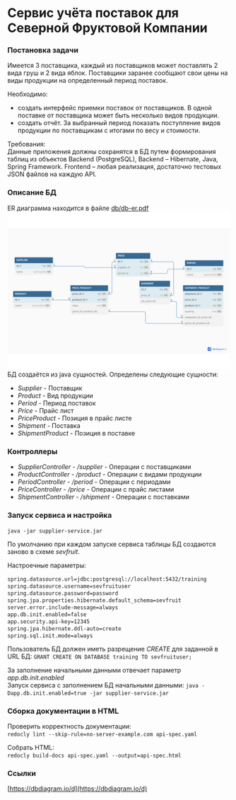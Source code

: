 Сервис учёта поставок для Северной Фруктовой Компании
=====================================================

### Постановка задачи

Имеется 3 поставщика, каждый из поставщиков может поставлять 2 вида груш и 2 вида яблок. Поставщики заранее сообщают свои цены на виды продукции на определенный период поставок.  

Необходимо:  
 - создать интерфейс приемки поставок от поставщиков. В одной поставке от поставщика может быть несколько видов продукции.   
 - создать отчёт. За выбранный период показать поступление видов продукции по поставщикам с итогами по весу и стоимости.  

Требования:  
Данные приложения должны сохранятся в БД путем формирования таблиц из объектов Backend (PostgreSQL), Backend – Hibernate, Java, Spring Framework. Frontend – любая реализация, достаточно тестовых JSON файлов на каждую API.  

### Описание БД

ER диаграмма находится в файле [db/db-er.pdf](db/db-er.pdf)  
![ER диаграмма](db/db-er.png "ER диаграмма")  
БД создаётся из java сущностей. Определены следующие сущности:  
 - *Supplier* - Поставщик  
 - *Product* - Вид продукции  
 - *Period* - Период поставок  
 - *Price* - Прайс лист  
 - *PriceProduct* - Позиция в прайс листе  
 - *Shipment* - Поставка  
 - *ShipmentProduct* - Позиция в поставке

### Контроллеры 

 - *SupplierController* - */supplier* - Операции с поставщиками  
 - *ProductController* - */product* - Операции с видами продукции  
 - *PeriodController* - */period* - Операции с периодами
 - *PriceController* - */price* - Операции с прайс листами
 - *ShipmentController* - */shipment* - Операции с поставками
 
### Запуск сервиса и настройка

```
java -jar supplier-service.jar
```
По умолчанию при каждом запуске сервиса таблицы БД создаются заново в схеме *sevfruit*.  

Настроечные параметры:  

```
spring.datasource.url=jdbc:postgresql://localhost:5432/training
spring.datasource.username=sevfruituser
spring.datasource.password=password
spring.jpa.properties.hibernate.default_schema=sevfruit
server.error.include-message=always
app.db.init.enabled=false
app.security.api-key=12345
spring.jpa.hibernate.ddl-auto=create
spring.sql.init.mode=always
```
Пользователь БД должен иметь разрещение *CREATE* для заданной в URL БД: `GRANT CREATE ON DATABASE training TO sevfruituser;`  

За заполнение начальными данными отвечает параметр *app.db.init.enabled*  
Запуск сервиса с заполнением БД начальными данными: `java -Dapp.db.init.enabled=true -jar supplier-service.jar`  

### Сборка документации в HTML

Проверить корректность документации:  
`redocly lint --skip-rule=no-server-example.com api-spec.yaml`

Собрать HTML:  
`redocly build-docs api-spec.yaml --output=api-spec.html`

### Ссылки

[https://dbdiagram.io/d](https://dbdiagram.io/d)  
